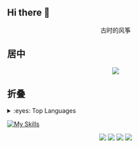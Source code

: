 ## Hi there 👋

<p align="center">
 古时的风筝
</p>



## 居中
<p align="center">

<img src="https://img.shields.io/badge/Python-FFD749?style=for-the-badge&logo=python&logoColor=white" />

</p>




## 折叠
<details>
<summary>:eyes: Top Languages</summary>
  
显示内容

</details>


[![My Skills](https://skillicons.dev/icons?i=java,gmail,idea,kafka,linux,mongodb,mysql,notion,redis,sublime,scala,yarn,github&theme=light)](https://skillicons.dev)


<p align="center">

<img src="https://ziadoua.github.io/m3-Markdown-Badges/badges/Github/github3.svg" />
<img src="https://ziadoua.github.io/m3-Markdown-Badges/badges/Apache/apache3.svg" />
<img src="https://ziadoua.github.io/m3-Markdown-Badges/badges/Java/java3.svg" />
<img src="https://ziadoua.github.io/m3-Markdown-Badges/badges/Markdown/markdown3.svg" />

</p>


<!--
**Leijingwen/Leijingwen** is a ✨ _special_ ✨ repository because its `README.md` (this file) appears on your GitHub profile.

Here are some ideas to get you started:

- 🔭 I’m currently working on ...
- 🌱 I’m currently learning ...
- 👯 I’m looking to collaborate on ...
- 🤔 I’m looking for help with ...
- 💬 Ask me about ...
- 📫 How to reach me: ...
- 😄 Pronouns: ...
- ⚡ Fun fact: ...
-->
